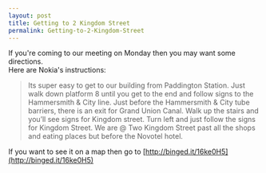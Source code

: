 ```yaml
---
layout: post
title: Getting to 2 Kingdom Street
permalink: Getting-to-2-Kingdom-Street
---
```


If you're coming to our meeting on Monday then you may want some directions.  
Here are Nokia's instructions:

> Its super easy to get to our building from Paddington Station. Just walk down platform 8 until you get to the end and follow signs to the Hammersmith & City line. Just before the Hammersmith & City tube barriers, there is an exit for Grand Union Canal. Walk up the stairs and you’ll see signs for Kingdom street. Turn left and just follow the signs for Kingdom Street. We are @ Two Kingdom Street past all the shops and eating places but before the Novotel hotel.

If you want to see it on a map then go to [http://binged.it/16ke0H5](http://binged.it/16ke0H5)
